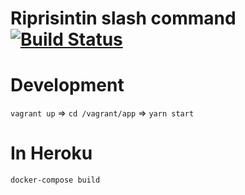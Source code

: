 # Riprisintin slash command [![Build Status](https://travis-ci.org/jazcarate/riprisintin.svg?branch=master)](https://travis-ci.org/jazcarate/riprisintin)

# Development
`vagrant up` => `cd /vagrant/app` => `yarn start`

# In Heroku
`docker-compose build`